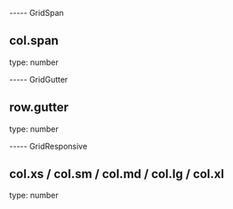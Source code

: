 ----- GridSpan

## col.span

type: number

----- GridGutter

## row.gutter

type: number

----- GridResponsive

## col.xs / col.sm / col.md / col.lg / col.xl

type: number
